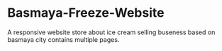 # Basmaya-Freeze-Website
A responsive website store about ice cream selling buseness based on basmaya city contains multiple pages.
